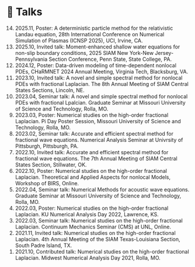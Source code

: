 # 💬 Talks
<ol reversed>
<li>2025.11, Poster: A deterministic particle method for the relativistic Landau equation, 28th International Conference on Numerical Simulation of Plasmas (ICNSP 2025), UCI, Irvine, CA.</li>
<li>2025.10, Invited talk: Moment-enhanced shallow water equations for non-slip boundary conditions, 2025 SIAM New York-New Jersey-Pennsylvania Section Conference, Penn State, State College, PA.</li>
<li>2024.12, Poster: Data-driven modeling of time-dependent nonlocal PDEs, CHaRMNET 2024 Annual Meeting, Virginia Tech, Blacksburg, VA.</li>
<li>2023.10, Invited talk: A novel and simple spectral method for nonlocal PDEs with fractional Laplacian. The 8th Annual Meeting of SIAM Central States Sections, Lincoln, NE.</li>
<!-- <li>2023.08, Poster: Machine learning of nonlocal kernels. Sustainable Research Pathways Midterm Lighting Talks, Sustainable Horizons Institute & Oak Ridge National Laboratory, Online.</li>
<li>2023.07, Seminar talk: Machine learning of nonlocal kernels, Summer Student Presentations, Oak Ridge National Laboratory, Oak Ridge, TN.</li>
<li>2023.07, Poster: Machine learning of nonlocal kernels. Sustainable Research Pathways Midterm Lighting Talks, Sustainable Horizons Institute & Oak Ridge National Laboratory, Online.</li> -->
<li>2023.04, Seminar talk: A novel and simple spectral method for nonlocal PDEs with fractional Lpalcian. Graduate Seminar at Missouri University of Science and Technology, Rolla, MO.</li>
<li>2023.03, Poster: Numerical studies on the high-order fractional Laplacian. Pi Day Poster Session, Missouri University of Science and Technology, Rolla, MO.</li>
<li>2023.02, Seminar talk: Accurate and efficient spectral method for fractional wave equations. Numerical Analysis Seminar at Univrsity of Pittsburgh, Pittsburgh, PA.</li>
<li>2022.10, Invited talk: Accurate and efficient spectral method for fractional wave equations. The 7th Annual Meeting of SIAM Central States Section, Stillwater, OK.</li>
<li>2022.10, Poster: Numerical studies on the high-order fractional Laplacian. Theoretical and Applied Aspects for nonlocal Models, Workshop of BIRS, Online.</li>
<li>2022.04, Seminar talk: Numerical Methods for acoustic wave equations. Graduate Seminar at Missouri University of Science and Technology, Rolla, MO.</li>
<li>2022.03, Poster: Numerical studies on the high-order fractional Laplacian. KU Numerical Analysis Day 2022, Lawrence, KS.</li>
<li>2022.03, Seminar talk: Numerical studies on the high-order fractional Laplacian. Continuum Mechanics Seminar (CMS) at UNL, Online.</li>
<li>2021.11, Invited talk: Numerical studies on the high-order fractional Laplacian. 4th Annual Meeting of the SIAM Texas-Louisiana Section, South Padre Island, TX. </li>
<li>2021.10, Contributed talk: Numerical studies on the high-order fractional Laplacian. Midwest Numerical Analysis Day 2021, Rolla, MO.</li>
</ol>

